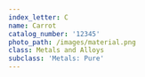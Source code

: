 ```yaml
---
index_letter: C
name: Carrot
catalog_number: '12345'
photo_path: /images/material.png
class: Metals and Alloys
subclass: 'Metals: Pure'
---
```


